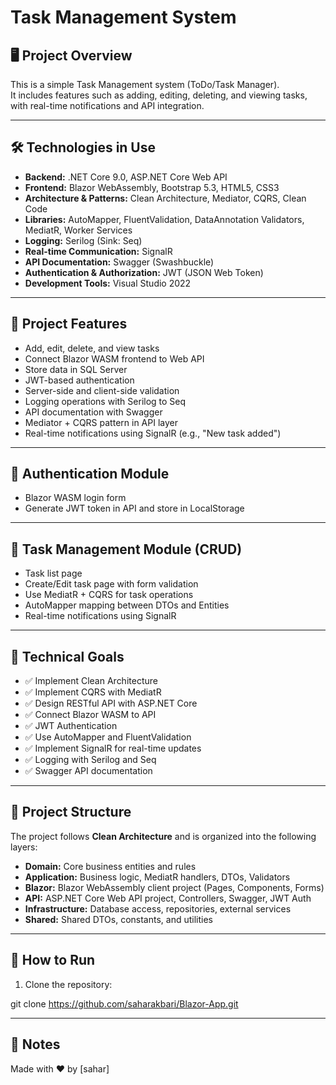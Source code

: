 # Task Management System

## 🖥️ Project Overview
This is a simple Task Management system (ToDo/Task Manager).  
It includes features such as adding, editing, deleting, and viewing tasks, with real-time notifications and API integration.

---

## 🛠️ Technologies in Use

- **Backend:** .NET Core 9.0, ASP.NET Core Web API  
- **Frontend:** Blazor WebAssembly, Bootstrap 5.3, HTML5, CSS3  
- **Architecture & Patterns:** Clean Architecture, Mediator, CQRS, Clean Code  
- **Libraries:** AutoMapper, FluentValidation, DataAnnotation Validators, MediatR, Worker Services  
- **Logging:** Serilog (Sink: Seq)  
- **Real-time Communication:** SignalR  
- **API Documentation:** Swagger (Swashbuckle)  
- **Authentication & Authorization:** JWT (JSON Web Token)  
- **Development Tools:** Visual Studio 2022  

---

## 📌 Project Features

- Add, edit, delete, and view tasks  
- Connect Blazor WASM frontend to Web API  
- Store data in SQL Server  
- JWT-based authentication  
- Server-side and client-side validation  
- Logging operations with Serilog to Seq  
- API documentation with Swagger  
- Mediator + CQRS pattern in API layer  
- Real-time notifications using SignalR (e.g., "New task added")

---

## 🔹 Authentication Module

- Blazor WASM login form  
- Generate JWT token in API and store in LocalStorage  

---

## 🔹 Task Management Module (CRUD)

- Task list page  
- Create/Edit task page with form validation  
- Use MediatR + CQRS for task operations  
- AutoMapper mapping between DTOs and Entities  
- Real-time notifications using SignalR

---


## 🎯 Technical Goals

- ✅ Implement Clean Architecture  
- ✅ Implement CQRS with MediatR  
- ✅ Design RESTful API with ASP.NET Core  
- ✅ Connect Blazor WASM to API  
- ✅ JWT Authentication  
- ✅ Use AutoMapper and FluentValidation  
- ✅ Implement SignalR for real-time updates  
- ✅ Logging with Serilog and Seq  
- ✅ Swagger API documentation  

---

## 📂 Project Structure
The project follows **Clean Architecture** and is organized into the following layers:

- **Domain:** Core business entities and rules  
- **Application:** Business logic, MediatR handlers, DTOs, Validators  
- **Blazor:** Blazor WebAssembly client project (Pages, Components, Forms)  
- **API:** ASP.NET Core Web API project, Controllers, Swagger, JWT Auth  
- **Infrastructure:** Database access, repositories, external services  
- **Shared:** Shared DTOs, constants, and utilities  

---

## 📖 How to Run

1. Clone the repository:

git clone https://github.com/saharakbari/Blazor-App.git


---


## 📌 Notes
   Made with ❤️ by [sahar]



